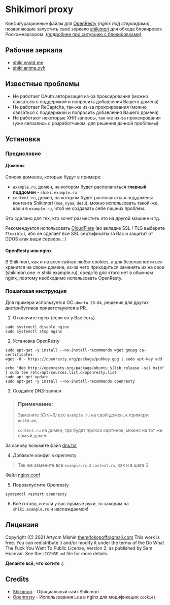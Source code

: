 # Shikimori proxy

Конфигурационные файлы для [OpenResty](https://openresty.org/en/) _(nginx под стероидами)_, позволяющие запустить своё зеркало [shikimori](https://shikimori.one/) для обхода блокировок Роскомнадзором. [(подробнее про ситуацию с блокировками)](https://vk.com/shikimori?w=wall-9273458_512370)

## Рабочие зеркала

- [shiki.nnstd.me](https://shiki.nnstd.me)
- [shiki.anime.ovh](https://shiki.anime.ovh)

## Известные проблемы

- Не работает OAuth авторизация из-за проксирования (можно связаться с поддержкой и попросить добавления Вашего домена)
- Не работает ReCaptcha, так-же из-за проксирования (можно связаться с поддержкой и попросить добавления Вашего домена)
- Не работают некоторые XHR запросы, так-же из-за проксирования (уже связались с разработчиком, для решения данной проблемы)

## Установка

### Предисловие

#### Домены

Список доменов, которые будут в примере:

- `example.ru`, домен, на котором будет располагаться **главный поддомен** - `shiki.example.ru`
- `content.ru`, домен, на котором будет располагаться поддомены контента Shikimori (`moe`, `nyaa`, `desu`), можно использовать такой-же, как и в `example.ru`, чтоб не создавать себе лишних проблем.

Это сделано для тех, кто хочет разместить это на другой машине и тд.

Рекомендуется использовать [CloudFlare](https://cloudflare.com/) (во вкладке SSL / TLS выберите `Flexible`), ибо он сделает все SSL сертификаты за Вас и защитит от DDOS атак ваши сервера. :)

#### OpenResty или nginx

В Shikimori, как и на всех сайтах любят cookies, а для безопасности все хранится на своем домене, из-за чего приходиться заменять их на свои (shikimori.one -> shiki.example.ru), средств для этого нет в обычном nginx, поэтому необходимо использовать OpenResty.

### Пошаговая инструкция

Для примера используется ОС `ubuntu 20.04`, решения для других дистрибутивов приветствуются в PR.

1. Отключите nginx (если он у Вас есть)
```shell
sudo systemctl disable nginx
sudo systemctl stop nginx
```

2. Установка OpenResty

```shell
sudo apt-get -y install --no-install-recommends wget gnupg ca-certificates
wget -O - https://openresty.org/package/pubkey.gpg | sudo apt-key add -
echo "deb http://openresty.org/package/ubuntu $(lsb_release -sc) main" | sudo tee /etc/apt/sources.list.d/openresty.list
sudo apt-get update
sudo apt-get -y install --no-install-recommends openresty   
```

3. Создайте DNS-записи
> ### Примечание:
> Замените *(Ctrl+R)* все `example.ru` на свой домен, к примеру: `nnstd.me`,
> 
> `content.ru` на домен, где будет прокси картинок, можно на тот же самый домен

За основу возьмите файл [dns.txt](dns.txt)

4. Добавьте конфиг в openresty
> Так же замените все `example.ru` и `content.ru`, как и в шаге 3

Файл [nginx.conf](nginx.conf)

5. Перезапустите Openresty
```shell
systemctl restart openresty
```

6. Всё готово, и если у вас прямые руки, то заходим на `shiki.example.ru` и наслаждаемся!

## Лицензия

Copyright (C) 2021 Artyom Mishin <themrlokopoff@gmail.com>
This work is free. You can redistribute it and/or modify it under the
terms of the Do What The Fuck You Want To Public License, Version 2,
as published by Sam Hocevar. See the `LICENSE.md` file for more details.

**Делайте всё, что хотите** :)

## Credits

- [Shikimori](http://shikimori.one/) - Официальный сайт Shikimori
- [Openresty](https://openresty.org/en/) - Использования Lua в nginx для модификации `cookies`